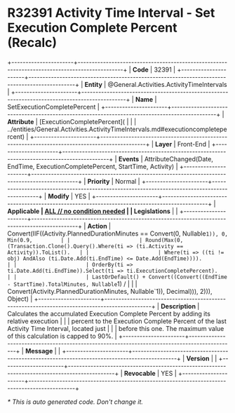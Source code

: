 ﻿---
erp.type: front-end-business-rule
erp.entity: General.Activities.ActivityTimeIntervals
---

# R32391 Activity Time Interval - Set Execution Complete Percent (Recalc)
+----------------------+----------------------------------------------------------------------------------------------+
| **Code**             | 32391                                                                                        |
+----------------------+----------------------------------------------------------------------------------------------+
| **Entity**           | @General.Activities.ActivityTimeIntervals                                                    |
+----------------------+----------------------------------------------------------------------------------------------+
| **Name**             | SetExecutionCompletePercent                                                                  |
+----------------------+----------------------------------------------------------------------------------------------+
| **Attribute**        | [ExecutionCompletePercent](                                                                  |
|                      | ../entities/General.Activities.ActivityTimeIntervals.md#executioncompletepercent)            |
+----------------------+----------------------------------------------------------------------------------------------+
| **Layer**            | Front-End                                                                                    |
+----------------------+----------------------------------------------------------------------------------------------+
| **Events**           | AttributeChanged(Date, EndTime, ExecutionCompletePercent, StartTime, Activity)               |
+----------------------+----------------------------------------------------------------------------------------------+
| **Priority**         | Normal                                                                                       |
+----------------------+----------------------------------------------------------------------------------------------+
| **Modify**           | YES                                                                                          |
+----------------------+----------------------------------------------------------------------------------------------+
| **Applicable         | [ALL // no condition needed](xref:applicable-legislations)                                   |
| Legislations**       |                                                                                              |
+----------------------+----------------------------------------------------------------------------------------------+
| **Action**           | Convert(IIF((Activity.PlannedDurationMinutes == Convert(0, Nullable`1)), 0, Min(0.9,         |
|                      | Round(Max(0, (Transaction.Clone().Query().Where(ti => (ti.Activity == Activity)).ToList().   |
|                      | Where(ti => ((ti != obj) AndAlso (ti.Date.Add(ti.EndTime) <= Date.Add(EndTime)))).           |
|                      | OrderBy(ti => ti.Date.Add(ti.EndTime)).Select(ti => ti.ExecutionCompletePercent).            |
|                      | LastOrDefault() + Convert((Convert((EndTime - StartTime).TotalMinutes, Nullable`1) /         |
|                      | Convert(Activity.PlannedDurationMinutes, Nullable`1)), Decimal))), 2))), Object)             |
+----------------------+----------------------------------------------------------------------------------------------+
| **Description**      | Calculates the accumulated Execution Complete Percent by adding its relative execution       |
|                      | percent to the Execution Complete Percent of the last Activity Time Interval, located just   |
|                      | before this one. The maximum value of this calculation is capped to 90%.                     |
+----------------------+----------------------------------------------------------------------------------------------+
| **Message**          |                                                                                              |
+----------------------+----------------------------------------------------------------------------------------------+
| **Version**          |                                                                                              |
+----------------------+----------------------------------------------------------------------------------------------+
| **Revocable**        | YES                                                                                          |
+----------------------+----------------------------------------------------------------------------------------------+

*\* This is auto generated code. Don't change it.*
